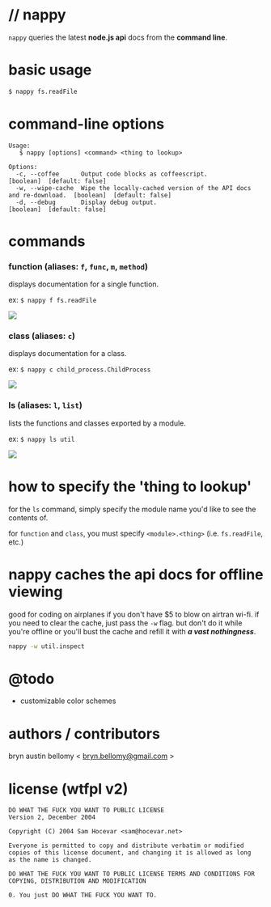 # // nappy

`nappy` queries the latest **node.js api** docs from the **command line**.



# basic usage

```sh
$ nappy fs.readFile
```



# command-line options

```
Usage:
   $ nappy [options] <command> <thing to lookup>

Options:
  -c, --coffee      Output code blocks as coffeescript.                               [boolean]  [default: false]
  -w, --wipe-cache  Wipe the locally-cached version of the API docs and re-download.  [boolean]  [default: false]
  -d, --debug       Display debug output.                                             [boolean]  [default: false]
```



# commands


### function (aliases: `f`, `func`, `m`, `method`)

displays documentation for a single function.

ex: `$ nappy f fs.readFile`

<img src="http://f.cl.ly/items/2f3q1y3K34273r1h242D/nappy-screenshot-func.png" />


### class (aliases: `c`)

displays documentation for a class.

ex: `$ nappy c child_process.ChildProcess`

<img src="http://f.cl.ly/items/1L2D0c0n1k0Z3y3U252T/nappy-screenshot-class.png" />


### ls (aliases: `l`, `list`)

lists the functions and classes exported by a module.

ex: `$ nappy ls util`

<img src="http://f.cl.ly/items/0c3O0Z2L1O1M372g3P1X/nappy-screenshot-ls.png" />



# how to specify the 'thing to lookup'

for the `ls` command, simply specify the module name you'd like to see the contents of.

for `function` and `class`, you must specify `<module>.<thing>` (i.e. `fs.readFile`, etc.)



# nappy caches the api docs for offline viewing

good for coding on airplanes if you don't have $5 to blow on airtran wi-fi.  if you need to clear the cache, just pass the `-w` flag.  but don't do it while you're offline or you'll bust the cache and refill it with _**a vast nothingness**_.

```sh
nappy -w util.inspect
```



# @todo

- customizable color schemes



# authors / contributors

bryn austin bellomy < <bryn.bellomy@gmail.com> >



# license (wtfpl v2)

```
DO WHAT THE FUCK YOU WANT TO PUBLIC LICENSE
Version 2, December 2004

Copyright (C) 2004 Sam Hocevar <sam@hocevar.net>

Everyone is permitted to copy and distribute verbatim or modified 
copies of this license document, and changing it is allowed as long 
as the name is changed. 

DO WHAT THE FUCK YOU WANT TO PUBLIC LICENSE TERMS AND CONDITIONS FOR COPYING, DISTRIBUTION AND MODIFICATION

0. You just DO WHAT THE FUCK YOU WANT TO. 
```
